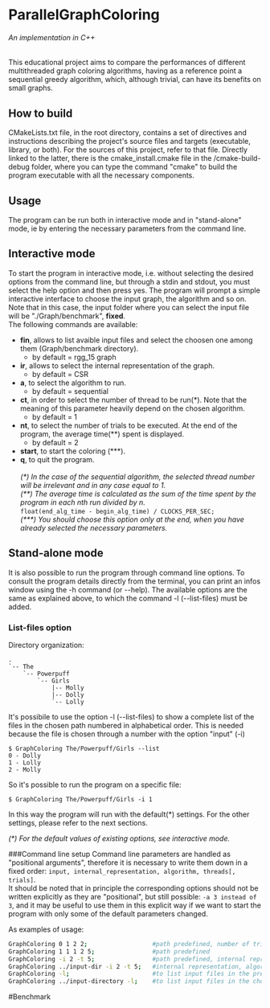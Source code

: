 # ParallelGraphColoring
###### An implementation in C++
This educational project aims to compare the performances of different multithreaded graph coloring algorithms, having as a reference point a sequential greedy algorithm, which, although trivial, can have its benefits on small graphs.
## How to build
CMakeLists.txt file, in the root directory, contains a set of directives and instructions describing the project's source files and targets (executable, library, or both). For the sources of this project, refer to that file.
Directly linked to the latter, there is the cmake_install.cmake file in the /cmake-build-debug folder, where you can type the command "cmake" to build the program executable with all the necessary components.

## Usage
The program can be run both in interactive mode and in "stand-alone" mode, ie by entering the necessary parameters from the command line. 

## Interactive mode
To start the program in interactive mode, i.e. without selecting the desired options from the command line, but through a stdin and stdout, you must select the help option and then press yes.
The program will prompt a simple interactive interface to choose the input graph, the algorithm and so on.
Note that in this case, the input folder where you can select the input file will be "./Graph/benchmark", **fixed**.
<br>The following commands are available:

* **fin**, allows to list avaible input files and select the choosen one among them (Graph/benchmark directory).
  * by default = rgg_15 graph
* **ir**, allows to select the internal representation of the graph.
  * by default = CSR
* **a**, to select the algorithm to run.
  * by default = sequential
* **ct**, in order to select the number of thread to be run(*). Note that the meaning of this parameter heavily depend on the chosen algorithm.
  * by default = 1
* **nt**, to select the number of trials to be executed. At the end of the program, the average time(**) spent is displayed.
  * by default = 2
* **start**, to start the coloring (***).
* **q**, to quit the program.
<br><br>
*(\*) In the case of the sequential algorithm, the selected thread number will be irrelevant and in any case equal to 1.*<br>
*(\*\*) The average time is calculated as the sum of the time spent by the program in each nth run divided by n.*<br>
``` float(end_alg_time - begin_alg_time) / CLOCKS_PER_SEC;  ``` <br>
*(\*\*\*) You should choose this option only at the end, when you have already selected the necessary parameters.*<br>

## Stand-alone mode
It is also possible to run the program through command line options. To consult the program details directly from the terminal, you can print an infos window using the -h command (or --help).
The available options are the same as explained above, to which the command -l (--list-files) must be added.

### List-files option
Directory organization:
```
.
`-- The
    `-- Powerpuff
        `-- Girls
            |-- Molly
            |-- Dolly
            `-- Lolly

```
It's possibile to use the option -l (--list-files) to show a complete list of the files in the chosen path  numbered in alphabetical order. This is needed because the file is chosen through a number with the option "input" (-i)

```
$ GraphColoring The/Powerpuff/Girls --list
0 - Dolly
1 - Lolly
2 - Molly
```
So it's possible to run the program on a specific file:
```
$ GraphColoring The/Powerpuff/Girls -i 1 
```
In this way the program will run with the default(*) settings.
For the other settings, please refer to the next sections.

*(\*) For the default values of existing options, see interactive mode.*

###Command line setup
Command line parameters are handled as "positional arguments", therefore it is necessary to write them down in a fixed order:
``` input, internal_representation, algorithm, threads[, trials] ```.<br>
It should be noted that in principle the corresponding options should not be written explicitly as they are "positional", but still possible:
``` -a 3 instead of 3 ```, and it may be useful to use them in this explicit way if we want to start the program with only some of the default parameters changed.

As examples of usage:
```bash
GraphColoring 0 1 2 2;                  #path predefined, number of trials remains 1 by default
GraphColoring 1 1 1 2 5;                #path predefined
GraphColoring -i 2 -t 5;                #path predefined, internal representation, algorithm, trials by default
GraphColoring ../input-dir -i 2 -t 5;   #internal representation, algorithm, trials by default
GraphColoring -l;                       #to list input files in the predefined input directory
GraphColoring ../input-directory -l;    #to list input files in the chosen input directory
```

#Benchmark